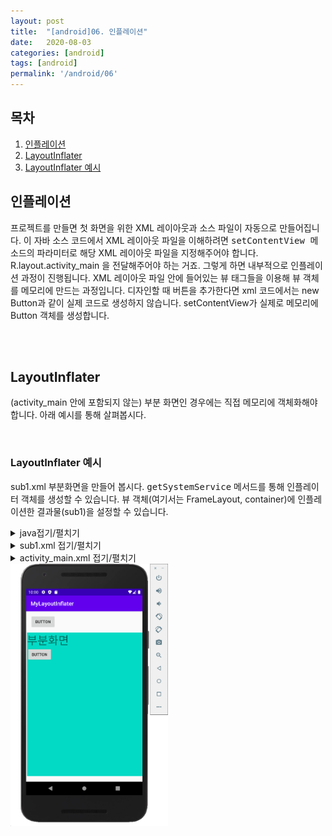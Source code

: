 ```yaml
---
layout: post
title:  "[android]06. 인플레이션"
date:   2020-08-03
categories: [android]
tags: [android]
permalink: '/android/06'
---
```


## 목차
1. [인플레이션](#인플레이션)
2. [LayoutInflater](#LayoutInflater)
3. [LayoutInflater 예시](#LayoutInflater-예시)

## 인플레이션

프로젝트를 만들면 첫 화면을 위한 XML 레이아웃과 소스 파일이 자동으로 만들어집니다. 이 자바 소스 코드에서 XML 레이아웃 파일을 이해하려면 <kbd>setContentView 메소드</kbd>의 파라미터로 해당 XML 레이아웃 파일을 지정해주어야 합니다. R.layout.activity_main 을 전달해주어야 하는 거죠. 그렇게 하면 내부적으로 인플레이션 과정이 진행됩니다. 
XML 레이아웃 파일 안에 들어있는 뷰 태그들을 이용해 뷰 객체를 메모리에 만드는 과정입니다. 디자인할 때 버튼을 추가한다면 xml 코드에서는 new Button과 같이 실제 코드로 생성하지 않습니다. setContentView가 실제로 메모리에 Button 객체를 생성합니다.

<br><br>

## LayoutInflater

(activity_main 안에 포함되지 않는) 부분 화면인 경우에는 직접 메모리에 객체화해야 합니다. 아래 예시를 통해 살펴봅시다.

<br>

### LayoutInflater 예시

sub1.xml 부분화면을 만들어 봅시다. <kbd>getSystemService</kbd> 메서드를 통해 인플레이터 객체를 생성할 수 있습니다. 뷰 객체(여기서는 FrameLayout, container)에 인플레이션한 결과물(sub1)을 설정할 수 있습니다.

<details>
<summary>java접기/펼치기</summary>
<div markdown="1">

```java
public class MainActivity extends AppCompatActivity {
    FrameLayout container;
    @Override
    protected void onCreate(Bundle savedInstanceState) {
        super.onCreate(savedInstanceState);
        setContentView(R.layout.activity_main);

        container = (FrameLayout) findViewById(R.id.container);

        Button button = (Button) findViewById(R.id.button);
        button.setOnClickListener(new View.OnClickListener() {
            @Override
            public void onClick(View view) {
                LayoutInflater inflater = (LayoutInflater) getSystemService(Context.LAYOUT_INFLATER_SERVICE);
                inflater.inflate(R.layout.sub1, container, true);
            }
        });
    }
}
```

</div>
</details>

<details>
<summary>sub1.xml 접기/펼치기</summary>
<div markdown="1">

```xml
<?xml version="1.0" encoding="utf-8"?>
<LinearLayout xmlns:android="http://schemas.android.com/apk/res/android"
    android:layout_width="match_parent"
    android:layout_height="match_parent"
    android:background="@color/colorAccent"
    android:orientation="vertical">

    <TextView
        android:id="@+id/textView"
        android:layout_width="match_parent"
        android:layout_height="wrap_content"
        android:text="부분화면"
        android:textSize="40dp" />

    <Button
        android:id="@+id/button2"
        android:layout_width="wrap_content"
        android:layout_height="wrap_content"
        android:text="Button" />
</LinearLayout>
```

</div>
</details>

<details>
<summary>activity_main.xml 접기/펼치기</summary>
<div markdown="1">

```xml
<?xml version="1.0" encoding="utf-8"?>
<androidx.constraintlayout.widget.ConstraintLayout xmlns:android="http://schemas.android.com/apk/res/android"
    xmlns:app="http://schemas.android.com/apk/res-auto"
    xmlns:tools="http://schemas.android.com/tools"
    android:layout_width="match_parent"
    android:layout_height="match_parent"
    tools:context=".MainActivity">

    <Button
        android:id="@+id/button"
        android:layout_width="wrap_content"
        android:layout_height="wrap_content"
        android:text="Button"
        app:layout_constraintBottom_toBottomOf="parent"
        app:layout_constraintEnd_toEndOf="parent"
        app:layout_constraintHorizontal_bias="0.049"
        app:layout_constraintStart_toStartOf="parent"
        app:layout_constraintTop_toTopOf="parent"
        app:layout_constraintVertical_bias="0.023" />

    <FrameLayout
        android:id="@+id/container"
        android:layout_width="408dp"
        android:layout_height="508dp"
        app:layout_constraintBottom_toBottomOf="parent"
        app:layout_constraintEnd_toEndOf="parent"
        app:layout_constraintHorizontal_bias="1.0"
        app:layout_constraintStart_toStartOf="parent"
        app:layout_constraintTop_toBottomOf="@+id/button"
        app:layout_constraintVertical_bias="0.427">

    </FrameLayout>
</androidx.constraintlayout.widget.ConstraintLayout>
```

</div>
</details>


<img src="https://github.com/kkarung/kkarung.github.io/blob/master/assets/image/android/0601.png?raw=true" width="50%" alt="0601">

<br><br>